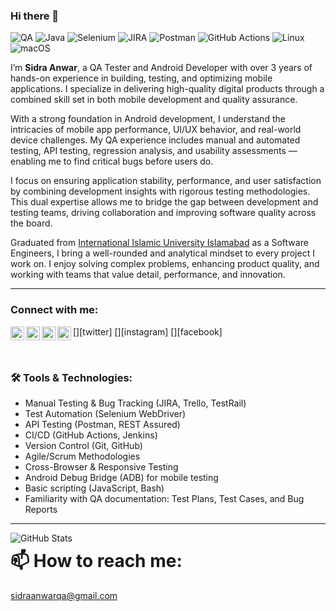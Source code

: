 ### Hi there 👋

![QA](https://img.shields.io/badge/QA%20Tester-Engineer-blue?style=flat-square&logo=testing-library&logoColor=white)
![Java](https://img.shields.io/badge/Java-ED8B00?style=flat-square&logo=java&logoColor=white)
![Selenium](https://img.shields.io/badge/Selenium-43B02A?style=flat-square&logo=selenium&logoColor=white)
![JIRA](https://img.shields.io/badge/JIRA-0052CC?style=flat-square&logo=jira&logoColor=white)
![Postman](https://img.shields.io/badge/Postman-FF6C37?style=flat-square&logo=postman&logoColor=white)
![GitHub Actions](https://img.shields.io/badge/GitHub_Actions-2088FF?style=flat-square&logo=githubactions&logoColor=white)
![Linux](https://img.shields.io/badge/Linux-FCC624?style=flat-square&logo=linux&logoColor=black)
![macOS](https://img.shields.io/badge/macOS-000000?style=flat-square&logo=apple&logoColor=white)

I’m **Sidra Anwar**, a QA Tester and Android Developer with over 3 years of hands-on experience in building, testing, and optimizing mobile applications. I specialize in delivering high-quality digital products through a combined skill set in both mobile development and quality assurance.

With a strong foundation in Android development, I understand the intricacies of mobile app performance, UI/UX behavior, and real-world device challenges. My QA experience includes manual and automated testing, API testing, regression analysis, and usability assessments — enabling me to find critical bugs before users do.

I focus on ensuring application stability, performance, and user satisfaction by combining development insights with rigorous testing methodologies. This dual expertise allows me to bridge the gap between development and testing teams, driving collaboration and improving software quality across the board.

Graduated from [International Islamic University Islamabad](https://www.iiu.edu.pk/) as a Software Engineers, I bring a well-rounded and analytical mindset to every project I work on. I enjoy solving complex problems, enhancing product quality, and working with teams that value detail, performance, and innovation.

---

### Connect with me:

[<img align="left" alt="abdulrafeh857 | LinkedIn" width="22px" src="https://cdn2.iconfinder.com/data/icons/social-media-2285/512/1_Linkedin_unofficial_colored_svg-512.png" />][linkedin]
[<img align="left" alt="abdulrafeh857 | Twitter" width="22px" src="https://cdn2.iconfinder.com/data/icons/social-media-2285/512/1_Twitter_colored_svg-512.png" />][twitter]
[<img align="left" alt="rafeh.abdul | Instagram" width="22px" src="https://cdn2.iconfinder.com/data/icons/social-media-2285/512/1_Instagram_colored_svg_1-512.png" />][instagram]
[<img align="left" alt="abdul.rafeh.857 | Facebook" width="22px" src="https://cdn2.iconfinder.com/data/icons/social-media-applications/64/social_media_applications_1-facebook-512.png" />][facebook]

<br />

### 🛠️ Tools & Technologies:

- Manual Testing & Bug Tracking (JIRA, Trello, TestRail)
- Test Automation (Selenium WebDriver)
- API Testing (Postman, REST Assured)
- CI/CD (GitHub Actions, Jenkins)
- Version Control (Git, GitHub)
- Agile/Scrum Methodologies
- Cross-Browser & Responsive Testing
- Android Debug Bridge (ADB) for mobile testing
- Basic scripting (JavaScript, Bash)
- Familiarity with QA documentation: Test Plans, Test Cases, and Bug Reports

---

<img align="left" alt="GitHub Stats" src="https://github-readme-stats.vercel.app/api?username=sidraanwarqa&theme=light&show_icons=true&hide_border=true&count_private=true" />

# 📫 How to reach me:  
sidraanwarqa@gmail.com

[linkedin]: https://www.linkedin.com/in/sidraanwarqa
